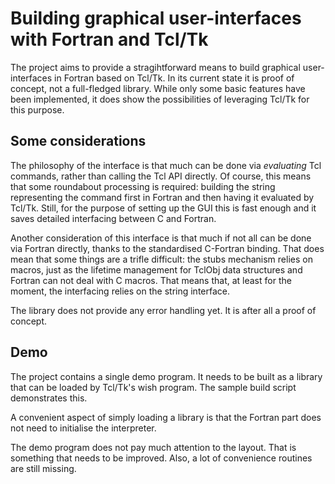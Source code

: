 # Building graphical user-interfaces with Fortran and Tcl/Tk

The project aims to provide a stragihtforward means to build graphical user-interfaces
in Fortran based on Tcl/Tk. In its current state it is proof of concept, not a full-fledged
library. While only some basic features have been implemented, it does show the possibilities
of leveraging Tcl/Tk for this purpose.


## Some considerations

The philosophy of the interface is that much can be done via _evaluating_ Tcl commands, rather
than calling the Tcl API directly. Of course, this means that some roundabout processing is required:
building the string representing the command first in Fortran and then having it evaluated by Tcl/Tk.
Still, for the purpose of setting up the GUI this is fast enough and it saves detailed interfacing
between C and Fortran.

Another consideration of this interface is that much if not all can be done via Fortran directly,
thanks to the standardised C-Fortran binding. That does mean that some things are a trifle
difficult: the stubs mechanism relies on macros, just as the lifetime management for TclObj
data structures and Fortran can not deal with C macros. That means that, at least for the
moment, the interfacing relies on the string interface.

The library does not provide any error handling yet. It is after all a proof of concept.

## Demo

The project contains a single demo program. It needs to be built as a library that can be
loaded by Tcl/Tk's wish program. The sample build script demonstrates this.

A convenient aspect of simply loading a library is that the Fortran part does not need to
initialise the interpreter.

The demo program does not pay much attention to the layout. That is something that needs to be improved.
Also, a lot of convenience routines are still missing.
